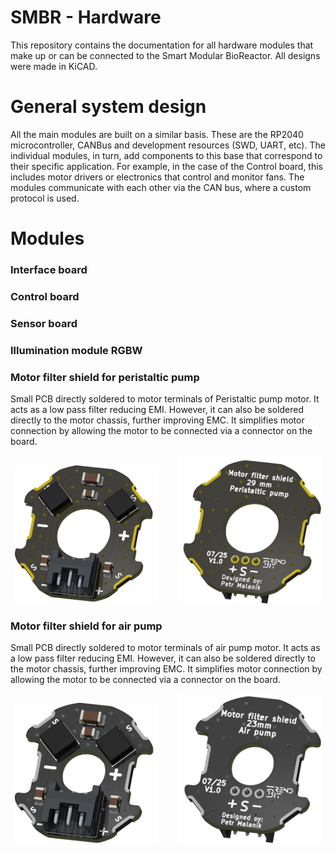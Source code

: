 # SMBR - Hardware
This repository contains the documentation for all hardware modules that make up or can be connected to the Smart Modular BioReactor. All designs were made in KiCAD.

# General system design
All the main modules are built on a similar basis. These are the RP2040 microcontroller, CANBus and development resources (SWD, UART, etc). The individual modules, in turn, add components to this base that correspond to their specific application. For example, in the case of the Control board, this includes motor drivers or electronics that control and monitor fans. The modules communicate with each other via the CAN bus, where a custom protocol is used.

# Modules
### Interface board

### Control board

### Sensor board

### Illumination module RGBW

### Motor filter shield for peristaltic pump
Small PCB directly soldered to motor terminals of Peristaltic pump motor. It acts as a low pass filter reducing EMI. However, it can also be soldered directly to the motor chassis, further improving EMC. It simplifies motor connection by allowing the motor to be connected via a connector on the board.
<p align="center">
  <img alt="3D Top Angled" src="motor_shield_peristaltic/images/angled_top.png" width="45%">
&nbsp; &nbsp; &nbsp; &nbsp;
  <img alt="3D Bottom Angled" src="motor_shield_peristaltic/images/angled_bottom.png" width="45%">
</p>

### Motor filter shield for air pump
Small PCB directly soldered to motor terminals of air pump motor. It acts as a low pass filter reducing EMI. However, it can also be soldered directly to the motor chassis, further improving EMC. It simplifies motor connection by allowing the motor to be connected via a connector on the board.
<p align="center">
  <img alt="3D Top Angled" src="motor_shield_airpump/images/angled_top.png" width="45%">
&nbsp; &nbsp; &nbsp; &nbsp;
  <img alt="3D Bottom Angled" src="motor_shield_airpump/images/angled_bottom.png" width="45%">
</p>
